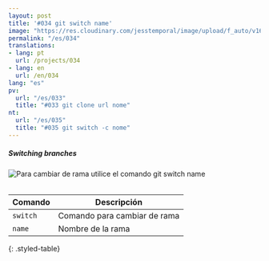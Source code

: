 ```yaml
---
layout: post
title: '#034 git switch name'
image: "https://res.cloudinary.com/jesstemporal/image/upload/f_auto/v1642878600/gitfichas/en/034/thumbnail_jlorzi.jpg"
permalink: "/es/034"
translations:
- lang: pt
  url: /projects/034
- lang: en
  url: /en/034
lang: "es"
pv:
  url: "/es/033"
  title: "#033 git clone url nome"
nt:
  url: "/es/035"
  title: "#035 git switch -c nome"
---
```

##### Switching branches 

<img alt="Para cambiar de rama utilice el comando git switch name" src="https://res.cloudinary.com/jesstemporal/image/upload/v1642878600/gitfichas/en/034/full_b5zmhs.jpg"><br><br>

| Comando | Descripción |
|---------|--------------|
| `switch` | Comando para cambiar de rama |
| `name` | Nombre de la rama |
{: .styled-table}

<!--
<br>

También te puede interesar leer este artículo:

<a href="https://jtemporal.com/criando-um-novo-branch-e-mudando-pra-ele-com-um-comando/">
  <strong>Crear una nueva rama y cambiar a ella con un solo comando<strong>
</a>
-->
